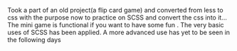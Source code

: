 Took a part of an old project(a flip card game) and converted from less to css with the purpose now to practice on SCSS and  convert the css into it... The mini game is functional if you want to have some fun .
The very basic uses of SCSS has been applied. A more advanced use has yet to be seen in the following days

